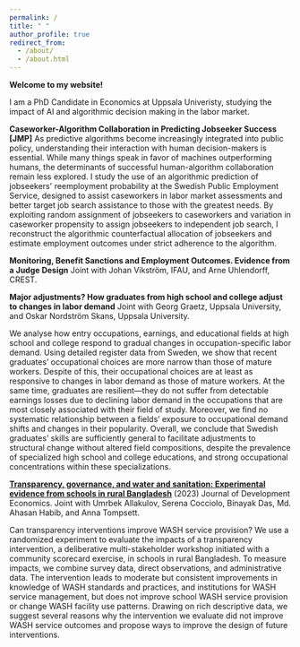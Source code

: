 ```yaml
---
permalink: /
title: " "
author_profile: true
redirect_from: 
  - /about/
  - /about.html
---
```


**Welcome to my website!** 

I am a PhD Candidate in Economics at Uppsala Univeristy, studying the impact of AI and algorithmic decision making in the labor market. 

**Caseworker-Algorithm Collaboration in Predicting Jobseeker Success [JMP]**
As predictive algorithms become increasingly integrated into public policy, understanding their interaction with human decision-makers is essential. While many things speak in favor of machines outperforming humans, the determinants of successful human-algorithm collaboration remain less explored. I study the use of an algorithmic prediction of jobseekers' reemployment probability at the Swedish Public Employment Service, designed to assist caseworkers in labor market assessments and better target job search assistance to those with the greatest needs. By exploiting random assignment of jobseekers to caseworkers and variation in caseworker propensity to assign jobseekers to independent job search, I reconstruct the algorithmic counterfactual allocation of jobseekers and estimate employment outcomes under strict adherence to the algorithm.

**Monitoring, Benefit Sanctions and Employment Outcomes. Evidence from a Judge Design** 
Joint with Johan Vikström, IFAU, and Arne Uhlendorff, CREST.  

**Major adjustments? How graduates from high school and college adjust to changes in labor demand** 
Joint with Georg Graetz, Uppsala University, and Oskar Nordström Skans, Uppsala University.  

We analyse how entry occupations, earnings, and educational fields at high school and
college respond to gradual changes in occupation-specific labor demand. Using detailed
register data from Sweden, we show that recent graduates’ occupational choices are more
narrow than those of mature workers. Despite of this, their occupational choices are at least
as responsive to changes in labor demand as those of mature workers. At the same time,
graduates are resilient—they do not suffer from detectable earnings losses due to declining
labor demand in the occupations that are most closely associated with their field of study.
Moreover, we find no systematic relationship between a fields’ exposure to occupational
demand shifts and changes in their popularity. Overall, we conclude that Swedish graduates’
skills are sufficiently general to facilitate adjustments to structural change without altered
field compositions, despite the prevalence of specialized high school and college educations,
and strong occupational concentrations within these specializations.


[**Transparency, governance, and water and sanitation: Experimental evidence from schools in rural Bangladesh**](https://www.sciencedirect.com/science/article/pii/S0304387823000378) (2023) Journal of Development Economics. 
Joint with Umrbek Allakulov, Serena Cocciolo, Binayak Das, Md. Ahasan Habib, and Anna Tompsett.

Can transparency interventions improve WASH service provision? We use a randomized experiment to evaluate the impacts of a transparency intervention, a deliberative multi-stakeholder workshop initiated with a community scorecard exercise, in schools in rural Bangladesh. To measure impacts, we combine survey data, direct observations, and administrative data. The intervention leads to moderate but consistent improvements in knowledge of WASH standards and practices, and institutions for WASH service management, but does not improve school WASH service provision or change WASH facility use patterns. Drawing on rich descriptive data, we suggest several reasons why the intervention we evaluate did not improve WASH service outcomes and propose ways to improve the design of future interventions.

